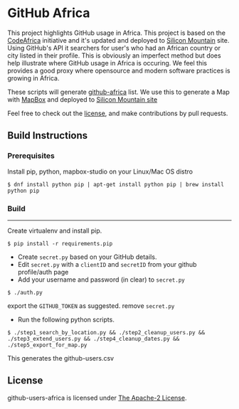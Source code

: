 GitHub Africa
=============

This project highlights GitHub usage in Africa. This project is based on the [CodeAfrica](http://codeafrica.org) initiative and it's updated and deployed to [Silicon Mountain](http://smconf.org/github-africa) site. Using GitHub's API it searchers for user's who had an African country or city listed in their profile.  This is obviously an imperfect method but does help illustrate where GitHub usage in Africa is occuring.  We feel this provides a good proxy where opensource and modern software practices is growing in Africa. 

These scripts will generate [github-africa](https://github.com/silicon-mountain/github-users-africa/blob/master/github-users.csv) list. We use this to generate a Map with [MapBox](http://mapbox.com) and deployed to [Silicon Mountain site](http://smconf.org/github-africa)

Feel free to check out the [license](LICENSE), and make contributions by pull requests.


## Build Instructions

### Prerequisites

Install pip, python, mapbox-studio on your Linux/Mac OS distro

```
$ dnf install python pip | apt-get install python pip | brew install python pip

```
### Build

-----
Create virtualenv and install pip.

```
$ pip install -r requirements.pip

````

* Create  `secret.py` based on your GitHub details.
* Edit `secret.py` with a `clientID` and `secretID` from your github profile/auth page
* Add your username and password (in clear) to `secret.py`

```
$ ./auth.py

```
export the `GITHUB_TOKEN` as suggested.
remove `secret.py`


* Run the following python scripts.

```
$ ./step1_search_by_location.py && ./step2_cleanup_users.py && ./step3_extend_users.py && ./step4_cleanup_dates.py && ./step5_export_for_map.py

```

This generates the github-users.csv


## License

github-users-africa is licensed under [The Apache-2 License](LICENSE).


